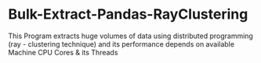 # Bulk-Extract-Pandas-RayClustering
This Program extracts huge volumes of data using distributed programming (ray - clustering technique) and its performance depends on available Machine CPU Cores &amp; its Threads
